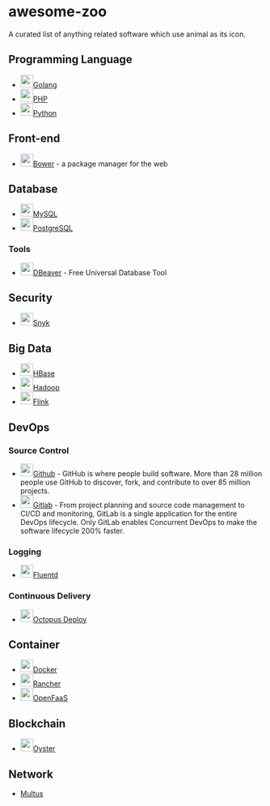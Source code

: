 # awesome-zoo

A curated list of anything related software which use animal as its icon.

## Programming Language

* <img width="25" src="https://sdtimes.com/wp-content/uploads/2018/02/golang.sh_-490x490.png">[Golang](https://golang.org/)
* <img width="25" src="https://upload.wikimedia.org/wikipedia/commons/thumb/3/31/Webysther_20160423_-_Elephpant.svg/1024px-Webysther_20160423_-_Elephpant.svg.png">[PHP](http://www.php.net/)
* <img width="25" src="https://www.python.org/static/opengraph-icon-200x200.png">[Python](https://www.python.org/)

## Front-end

* <img width="25" src="https://bower.io/img/bower-logo.png">[Bower](https://bower.io/) - a package manager for the web

## Database

* <img width="25" src="https://planet.mysql.com/images/planet-logo.svg">[MySQL](https://www.mysql.com/)
* <img width="25" src="https://www.postgresql.org/media/img/about/press/elephant.png">[PostgreSQL](https://www.postgresql.org/)

### Tools

* <img width="25" src="https://dbeaver.io/wp-content/uploads/2015/09/beaver-head.png">[DBeaver](https://dbeaver.io/) - Free Universal Database Tool

## Security

* <img width="25" src="https://res.cloudinary.com/snyk/image/upload/v1533761770/logo-1_wtob68.svg">[Snyk](https://snyk.io/)

## Big Data

* <img width="25" src="https://cdn.worldvectorlogo.com/logos/hbase.svg">[HBase](https://hbase.apache.org/)
* <img width="25" src="https://hadoop.apache.org/elephant.png">[Hadoop](https://hadoop.apache.org/)
* <img width="25" src="https://flink.apache.org/img/logo/png/50/color_50.png">[Flink](https://flink.apache.org/)

## DevOps

### Source Control

* <img width="25" src="https://github.githubassets.com/images/modules/logos_page/Octocat.png">[Github](github.com) - GitHub is where people build software. More than 28 million people use GitHub to discover, fork, and contribute to over 85 million projects.
* <img width="25" src="https://gitlab.com/gitlab-com/gitlab-artwork/raw/master/logo/logo.png">[Gitlab](https://gitlab.com/) - From project planning and source code management to CI/CD and monitoring, GitLab is a single application for the entire DevOps lifecycle. Only GitLab enables Concurrent DevOps to make the software lifecycle 200% faster.

### Logging

* <img width="25" src="https://www.fluentd.org/favicon.ico">[Fluentd](https://www.fluentd.org/)

### Continuous Delivery

* <img width="25" src="https://octopus.com/images/(global)/favicon.png">[Octopus Deploy](https://octopus.com/)

## Container

* <img width="25" src="https://www.docker.com/sites/default/files/d8/Docker-R-Logo-08-2018-Monochomatic-RGB_Moby-x1.png">[Docker](https://www.docker.com/)
* <img width="25" src="https://rancher.com/img/brand-guidelines/assets/logos/svg/cow/rancher-logo-cow-blue.svg">[Rancher](https://rancher.com)
* <img width="25" src="https://www.openfaas.com/images/favicon.png">[OpenFaaS](https://www.openfaas.com/)

## Blockchain

* <img width="25" src="https://oysterprotocol.com/wp-content/uploads/2018/07/cropped-oyster-logo-150x150.png">[Oyster](https://oysterprotocol.com/)

## Network

* [Multus](https://github.com/intel/multus-cni)
